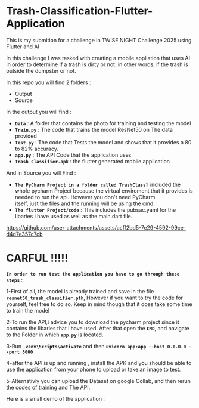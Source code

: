 # Trash-Classification-Flutter-Application
This is my submition for a challenge in TWISE NIGHT Challenge 2025 using Flutter and AI

In this challenge I was tasked with creating a mobile appliation that uses AI in order to determine if a trash is dirty or not. in other words, if the trash is outside the dumpster or not.

In this repo you will find 2 folders : 
  * Output
  * Source

In the output you will find : 

  * **`Data`** : A folder that contains the photo for training and testing the model
  * **`Train.py`** : The code that trains the model ResNet50 on The data provided
  * **`Test.py`** : The code that Tests the model and shows that it provides a 80 to 82% accuracy.
  * **`app.py`** : The API Code that the application uses
  * **`Trash Classifier.apk`** : the flutter generated mobile application

And in Source you will Find : 
  * **`The PyCharm Project in a folder called TrashClass`**:I included the whole pycharm Project because the virtual enviroment that it provides is needed to run the api. However you don't need PyCharm   
  itself, just the files and the running will be using the cmd.
  * **`The flutter Project/code`** : This includes the pubsac.yaml for the libaries i have used as well as the main.dart file.


https://github.com/user-attachments/assets/acff2bd5-7e29-4592-99ce-d4d7e357c7cb


# CARFUL !!!!!


**` In order to run test the application you have to go through these steps `** : 

  1-First of all, the model is already trained and save in the file **`resnet50_trash_classifier.pth`**, However if you want to try the code for yourself, feel free to do so. Keep in mind though that it does
  take some time to train the model
  
  2-To run the API,i advice you to download the pycharm project since it contains the libaries that i have used. After that open the **`CMD`**, and navigate to the Folder in which **`app.py`** is located.
  
  3-Run  **`.venv\Scripts\activate`** and then **`uvicorn app:app --host 0.0.0.0 --port 8000`**
  
  4-after the API is up and running , install the APK and you should be able to use the application from your phone to upload or take an image to test.
  
  5-Alternativly you can upload the Dataset on google Collab, and then rerun the codes of training and The API.
  

  Here is a small demo of the application :
  


